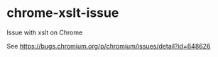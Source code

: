 # chrome-xslt-issue
Issue with xslt on Chrome

See https://bugs.chromium.org/p/chromium/issues/detail?id=648626
